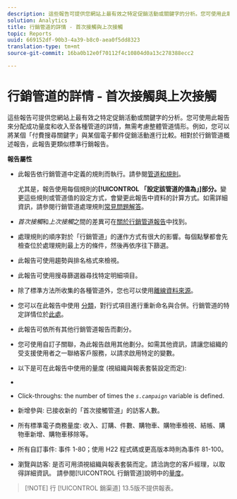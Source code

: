 ```yaml
---
description: 這些報告可提供您網站上最有效之特定促銷活動或關鍵字的分析。您可使用此報告來分配成功量度和收入至各種管道的詳情，無需考慮整體管道情形。例如，您可以將某個「付費搜尋關鍵字」與某個電子郵件促銷活動進行比較。相對於行銷管道概述報告，此報告更類似標準行銷報告。
solution: Analytics
title: 行銷管道的詳情 - 首次接觸與上次接觸
topic: Reports
uuid: 669152df-90b3-4a39-b8c0-aea0f5dd8323
translation-type: tm+mt
source-git-commit: 16ba0b12e0f70112f4c10804d0a13c278388ecc2

---
```



# 行銷管道的詳情 - 首次接觸與上次接觸

這些報告可提供您網站上最有效之特定促銷活動或關鍵字的分析。您可使用此報告來分配成功量度和收入至各種管道的詳情，無需考慮整體管道情形。例如，您可以將某個「付費搜尋關鍵字」與某個電子郵件促銷活動進行比較。相對於行銷管道概述報告，此報告更類似標準行銷報告。

**報告屬性**

* 此報告依行銷管道中定義的規則而執行。請參閱[管道和規則](https://marketing.adobe.com/resources/help/en_US/mchannel/c_channels_rules.html)。

   尤其是，報告使用每個規則的&#x200B;**[!UICONTROL 「設定該管道的值為」]部分。**&#x200B;變更這些規則或管道值的設定方式，會變更此報告中資料的計算方式。如需詳細資訊，請參閱行銷管道處理規則[常見問題解答](https://marketing.adobe.com/resources/help/en_US/mchannel/c_faq.html)。

* *首次接觸*&#x200B;和&#x200B;*上次接觸*&#x200B;之間的差異可在[關於行銷管道報告](https://marketing.adobe.com/resources/help/en_US/mchannel/c_overview.html)中找到。

* 處理規則的順序對於「行銷管道」的運作方式有很大的影響。每個點擊都會先檢查位於處理規則最上方的條件，然後再依序往下篩選。
* 此報告可使用趨勢與排名格式來檢視。
* 此報告可使用搜尋篩選器尋找特定明細項目。
* 除了標準方法所收集的各種管道外，您也可以使用[離線資料來源](https://marketing.adobe.com/resources/help/en_US/mchannel/c_overview_online_offline.html)。
* 您可以在此報告中使用 [ 分類](https://marketing.adobe.com/resources/help/en_US/reference/classifications.html)，對行式項目進行重新命名與合併。行銷管道的特定詳情位於[此處](https://marketing.adobe.com/resources/help/en_US/mchannel/t_classifications.html)。

* 此報告可依所有其他行銷管道報告而劃分。
* 您可使用自訂子關聯，為此報告啟用其他劃分。如需其他資訊，請讓您組織的受支援使用者之一聯絡客戶服務，以請求啟用特定的變數。
* 以下是可在此報告中使用的量度 (視組織與報表套裝設定而定):
* 

   * Click-throughs: the number of times the *`s.campaign`* variable is defined.
   * 新增參與: 已接收新的「首次接觸管道」的訪客人數。
   * 所有標準電子商務量度: 收入、訂購、件數、購物車、購物車檢視、結帳、購物車新增、購物車移除等。
   * 所有自訂事件: 事件 1-80；使用 H22 程式碼或更高版本時則為事件 81-100。
   * 瀏覽與訪客: 是否可用須視組織與報表套裝而定。請洽詢您的客戶經理，以取得詳細資訊。
   請參閱[!UICONTROL 行銷管道]說明中的[量度](https://marketing.adobe.com/resources/help/en_US/mchannel/c_overview_metrics.html)。

> [!NOTE] 行 [!UICONTROL 銷渠道] 13.5版不提供報表。

